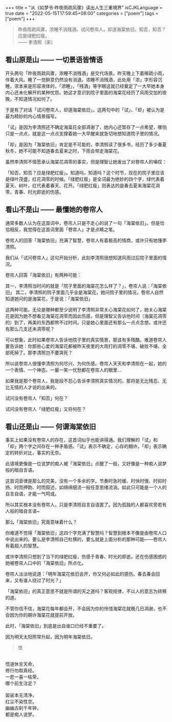 +++
title = "从《如梦令·昨夜雨疏风骤》读出人生三重境界"
isCJKLanguage = true
date = "2022-05-15T17:59:45+08:00"
categories = ["poem"]
tags = ["poem"]
+++

> 昨夜雨疏风骤，浓睡不消残酒。试问卷帘人，却道海棠依旧。知否，知否？应是绿肥红瘦。<br>—— 李清照〔宋〕

## 看山原是山 —— 一切景语皆情语

开头两句「昨夜雨疏风骤，浓睡不消残酒」是交代场景。昨天晚上下着稀疏小雨，伴着大风。睡了一觉醉意仍然没有消退。浓睡不消残酒，此处用「浓」字形容沉睡，浓本来是形容液体的，「浓睡」，「残酒」等字眼这就已经奠定了一大早她本身内心还未化解开的某种忧怨。她这才意识到院子里面的海棠花经历了风雨交加的夜晚，不知道情况如何了。

于是有了对话「试问卷帘人，却道海棠依旧」。这两句中的「试」、「却」被认为是最为精妙的内心情景描写。


「试」是因为李清照还不确定海棠花全部凋谢了，她内心还暂存了一点希望，哪怕只是一点点，就是这一点点支撑着她一大早醒来就急切地想知道院子里的情况。

「却」是因为「海棠依旧」肯定是不可能的，李清照读了很多书，经历了多少春夏秋冬，她不可能不知道春去夏来之时，下雨会带走海棠花。

虽然李清照不情愿承认海棠花凋零的事实，但是理智让她发出了对卷帘人的嗔叹：

「知否，知否？应是绿肥红瘦」。知道吗，知道吗？这个时节，现在的院子里应该是绿叶茂盛，红花凋零的时候。「绿肥红瘦」是全词最为绝妙的四个字，绿代表着夏天、树叶，红代表着春天、花开。「绿肥红瘦」则表达的是春去夏来海棠花凋零，青春、时光即逝的伤感。

## 看山不是山 —— 最懂她的卷帘人

通常多数人认为在这首词中，卷帘人只是不走心的说了一句「海棠依旧」。但是恰恰相反，我觉得在这首词里面「卷帘人」才是点睛之笔。

卷帘人的回答「海棠依旧」充满了智慧，卷帘人有着极高的情商，或许只有她懂李清照。

我们从「试问卷帘人」这句开始分析，此刻李清照很想知道风雨过后院子里面的情况。

卷帘人回答「海棠依旧」有两种可能：

其一，李清照当时问的就是「院子里面的海棠花怎么样了？」，卷帘人说：「海棠依旧」
其二，李清照的院子里面几乎全是海棠花，她问院子里的情况，卷帘人自然知道她问的是海棠花，于是说：「海棠依旧」

这两种可能，无论是哪种都至少说明了李清照非常关心海棠花如何了，她关心海棠花是因为她不想看见海棠花凋零而因此伤感，但是理智又告诉他时间（海棠花凋零的）到了，再美的东西都熬不过时间。只是她心里面还有那么一点点念想，或许还有那么几支还未凋零呢？

可以想象，此时如果卷帘人告诉他院子里的真实情景，那该有多残酷。难道卷帘人要告诉她：你那些心爱的海棠花都被昨天夜里的大雨打的凋零不堪、破败不堪、全部死掉了。那李清照岂不要哭死？

所以说卷帘人很懂李清照为何尽兴、为何伤感。卷帘人天天和李清照在一起，她的一个表情、一个神态、一颦一笑一忧愁都在卷帘人的眼里...

如果我是那个卷帘人，我是段不忍心告诉李清照真实情况的，那将是无比残忍、无比无情的人才说的出来的。

试问没有卷帘人「知否」何在？

试问没有卷帘人「绿肥红瘦」又将何在？


## 看山还是山 —— 何谓海棠依旧


事实上如果没有卷帘人的存在，这首词似乎也能讲得通。我们理解的「试」和「却」两个字之间存在一种矛盾感。「试」表示不确定，心存的期许。「却」表示确定的转折对比，事实的无奈。

此语境更像是一位说梦的痴人被「海棠依旧」点醒了一般，又好像是一种痴人说梦般的暗自言语。

这首词音律是那么的完美，没有一个多余的字。节奏时急时缓、时快时慢、时抑时扬、时而押韵、时而叙述，如绵绵细流一般任意思绪流淌。如此只可能是一个人的自言自语，才能一气呵成。

所以其实根本没有卷帘人，只是李清照自言自语罢了。因为孤独的人都喜欢旁若有人般的暗自言语~

那么「海棠依旧」究竟意味着什么？

你难道不觉得「海棠依旧」这四个字充满了智慧吗？智慧到根本不像是由卷帘人口中说出来的。要么是李清照自己杜撰的，要么就是上面分析的那种可能——卷帘人有着超人的智慧。

或许李清照只想到了当下的绿肥红瘦，伤感于青春、时光的即逝。还在伤感困惑的她被卷帘人口中的「海棠依旧」所点化。

卷帘人淡淡地说道：「明年海棠花依旧会开，你又何必如此的感伤。春去春会回来，又有谁人绕过了时光？」

「海棠依旧」的真正意思不就是所谓的天之道吗？客观规律，不以人的意志为转移的道。

不管你信不信，海棠花每年都会开，不会因为你的怜惜海棠花就晚几日凋谢，也不会因为你的期许海棠花就提前开放。

此时，「海棠依旧」到底是出自谁口已经不重要了。

因为明天太阳照常升起，因为明年海棠依旧。


> 悟<br>
<br> 
悟道休言天命，<br> 
修行勿取真经。<br> 
一悲一喜一枯荣，<br> 
哪个前生注定？<br> 
<br> 
袈裟本无清净，<br> 
红尘不染性空。<br> 
幽幽古刹千年钟，<br> 
都是痴人说梦。<br> 




